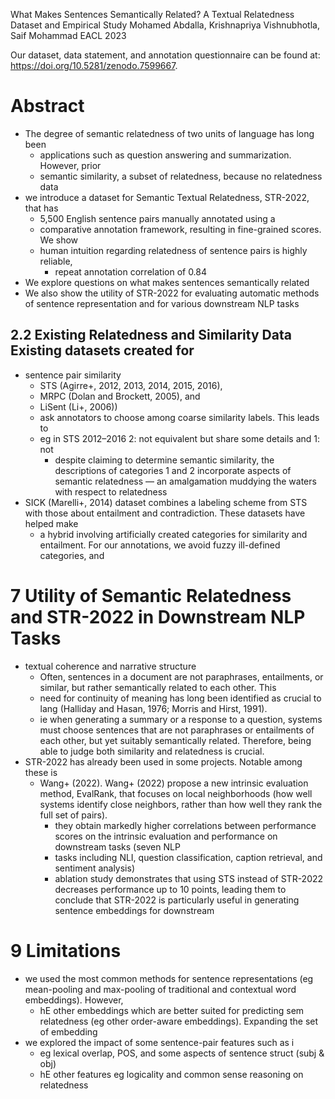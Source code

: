 What Makes Sentences Semantically Related?
  A Textual Relatedness Dataset and Empirical Study
Mohamed Abdalla, Krishnapriya Vishnubhotla, Saif Mohammad
EACL 2023

Our dataset, data statement, and annotation questionnaire can be found at:
https://doi.org/10.5281/zenodo.7599667.

# Abstract

* The degree of semantic relatedness of two units of language has long been
  * applications such as question answering and summarization. However, prior
  * semantic similarity, a subset of relatedness, because no relatedness data
* we introduce a dataset for Semantic Textual Relatedness, STR-2022, that has
  * 5,500 English sentence pairs manually annotated using a 
  * comparative annotation framework, resulting in fine-grained scores. We show
  * human intuition regarding relatedness of sentence pairs is highly reliable,
    * repeat annotation correlation of 0.84
* We explore questions on what makes sentences semantically related
* We also show the utility of STR-2022 for evaluating automatic methods of
  sentence representation and for various downstream NLP tasks

## 2.2 Existing Relatedness and Similarity Data Existing datasets created for

* sentence pair similarity 
  * STS (Agirre+, 2012, 2013, 2014, 2015, 2016), 
  * MRPC (Dolan and Brockett, 2005), and 
  * LiSent (Li+, 2006)) 
  * ask annotators to choose among coarse similarity labels. This leads to
  * eg in STS 2012–2016 2: not equivalent but share some details and 1: not
    * despite claiming to determine semantic similarity, the descriptions of
      categories 1 and 2 incorporate aspects of semantic relatedness — an
      amalgamation muddying the waters with respect to relatedness
* SICK (Marelli+, 2014) dataset combines a labeling scheme from STS with those
  about entailment and contradiction. These datasets have helped make
  * a hybrid involving artificially created categories for similarity and
    entailment. For our annotations, we avoid fuzzy ill-defined categories, and

# 7 Utility of Semantic Relatedness and STR-2022 in Downstream NLP Tasks

* textual coherence and narrative structure
  * Often, sentences in a document are not paraphrases, entailments, or
    similar, but rather semantically related to each other. This 
  * need for continuity of meaning has long been identified as crucial to lang
    (Halliday and Hasan, 1976; Morris and Hirst, 1991).
  * ie when generating a summary or a response to a question, systems must
    choose sentences that are not paraphrases or entailments of each other, but
    yet suitably semantically related. Therefore, being able to judge both
    similarity and relatedness is crucial.
* STR-2022 has already been used in some projects. Notable among these is
  * Wang+ (2022). Wang+ (2022) propose a new intrinsic evaluation method,
    EvalRank, that focuses on local neighborhoods (how well systems identify
    close neighbors, rather than how well they rank the full set of pairs).
    * they obtain markedly higher correlations between performance scores on
      the intrinsic evaluation and performance on downstream tasks (seven NLP
    * tasks including NLI, question classification, caption retrieval, and
      sentiment analysis)
    * ablation study demonstrates that using STS instead of STR-2022 decreases
      performance up to 10 points, leading them to conclude that STR-2022 is
      particularly useful in generating sentence embeddings for downstream

# 9 Limitations

* we used the most common methods for sentence representations (eg mean-pooling
  and max-pooling of traditional and contextual word embeddings). However,
  * hE other embeddings which are better suited for predicting sem relatedness
    (eg other order-aware embeddings). Expanding the set of embedding
* we explored the impact of some sentence-pair features such as i
  * eg lexical overlap, POS, and some aspects of sentence struct (subj & obj)
  * hE other features eg logicality and common sense reasoning on relatedness
